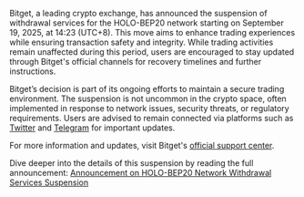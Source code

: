 Bitget, a leading crypto exchange, has announced the suspension of withdrawal services for the HOLO-BEP20 network starting on September 19, 2025, at 14:23 (UTC+8). This move aims to enhance trading experiences while ensuring transaction safety and integrity. While trading activities remain unaffected during this period, users are encouraged to stay updated through Bitget's official channels for recovery timelines and further instructions.

Bitget’s decision is part of its ongoing efforts to maintain a secure trading environment. The suspension is not uncommon in the crypto space, often implemented in response to network issues, security threats, or regulatory requirements. Users are advised to remain connected via platforms such as [Twitter](https://twitter.com/bitgetglobal) and [Telegram](https://t.me/BitgetENOfficial) for important updates.

For more information and updates, visit Bitget's [official support center](https://www.bitget.com/support).

Dive deeper into the details of this suspension by reading the full announcement: [Announcement on HOLO-BEP20 Network Withdrawal Services Suspension](https://chain-base.xyz/announcement-on-holo-bep20-network-withdrawal-services-suspension)